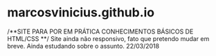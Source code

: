 # marcosvinicius.github.io

/**SITE PARA POR EM PRÁTICA CONHECIMENTOS BÁSICOS DE HTML/CSS **/
Site ainda não responsivo, fato que pretendo mudar em breve. Ainda estudando sobre o assunto.
22/03/2018
